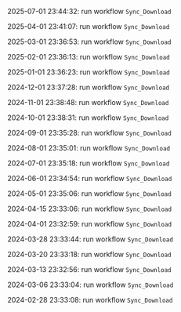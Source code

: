 2025-07-01 23:44:32: run workflow `Sync_Download` 

2025-04-01 23:41:07: run workflow `Sync_Download` 

2025-03-01 23:36:53: run workflow `Sync_Download` 

2025-02-01 23:36:13: run workflow `Sync_Download` 

2025-01-01 23:36:23: run workflow `Sync_Download` 

2024-12-01 23:37:28: run workflow `Sync_Download` 

2024-11-01 23:38:48: run workflow `Sync_Download` 

2024-10-01 23:38:31: run workflow `Sync_Download` 

2024-09-01 23:35:28: run workflow `Sync_Download` 

2024-08-01 23:35:01: run workflow `Sync_Download` 

2024-07-01 23:35:18: run workflow `Sync_Download` 

2024-06-01 23:34:54: run workflow `Sync_Download` 

2024-05-01 23:35:06: run workflow `Sync_Download` 

2024-04-15 23:33:06: run workflow `Sync_Download` 

2024-04-01 23:32:59: run workflow `Sync_Download` 

2024-03-28 23:33:44: run workflow `Sync_Download` 

2024-03-20 23:33:18: run workflow `Sync_Download` 

2024-03-13 23:32:56: run workflow `Sync_Download` 

2024-03-06 23:33:04: run workflow `Sync_Download` 

2024-02-28 23:33:08: run workflow `Sync_Download` 


